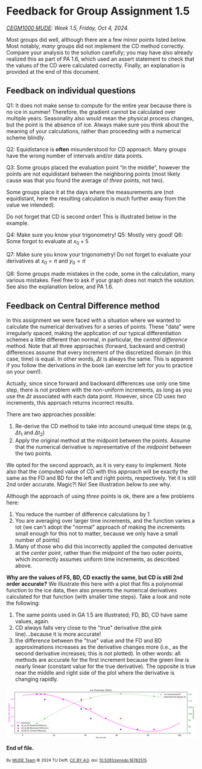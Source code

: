# Feedback for Group Assignment 1.5

*[CEGM1000 MUDE](http://mude.citg.tudelft.nl/): Week 1.5, Friday, Oct 4, 2024.*

Most groups did well, although there are a few minor points listed below. Most notably, _many_ groups did not implement the CD method correctly. Compare your analysis to the solution carefully; you may have also already realized this as part of PA 1.6, which used an assert statement to check that the values of the CD were calculated correctly. Finally, an explanation is provided at the end of this document. 

## Feedback on individual questions

Q1: It does not make sense to compute for the entire year because there is no ice in summer! Therefore, the gradient cannot be calculated over multiple years. Seasonality also would mean the physical process changes, but the point is the absence of ice. Always make sure you think about the meaning of your calculations, rather than proceeding with a numerical scheme blindly. 

Q2: Equidistance is **often** misunderstood for CD approach. Many groups have the wrong number of intervals and/or data points.

Q3: Some groups placed the evaluation point “in the middle”, however the points are not equidistant between the neighboring points (most likely cause was that you found the average of _three_ points, not two).
 
Some groups place it at the days where the measurements are (not equidistant, here the resulting calculation is much further away from the value we intended).
 
Do not forget that CD is second order! This is illustrated below in the example.

Q4: Make sure you know your trigonometry!
Q5: Mostly very good!
Q6: Some forgot to evaluate at $x_0+5$

Q7: Make sure you know your trigonometry! Do not forget to evaluate your derivatives at $x_0= \pi$  and $y_0= \pi$

Q8: Some groups made mistakes in the code, some in the calculation, many various mistakes. Feel free to ask if your graph does not match the solution. See also the explanation below, and PA 1.6.

## Feedback on Central Difference method

In this assignment we were faced with a situation where we wanted to calculate the numerical derivatives for a series of points. These "data" were irregularly spaced, making the application of our typical differentiation schemes a little different than normal, in particular, the _central difference_ method. Note that all three approaches (forward, backward and central) differences assume that every increment of the discretized domain (in this case, time) is equal. In other words, $\Delta t$ is always the same. This is apparent if you follow the derivations in the book (an exercise left for you to practice on your own!).

Actually, since since forward and backward differences use only one time step, there is not problem with the non-uniform increments, as long as you use the $\Delta t$ associated with each data point. However, since CD uses _two_ increments, this approach returns incorrect results.

There are two approaches possible:
1. Re-derive the CD method to take into accound unequal time steps (e.g, $\Delta t_1$ and $\Delta t_2$)
2. Apply the original method at the midpoint between the points. Assume that the numerical derivative is representative of the _midpoint_ between the two points.

We opted for the second approach, as it is very easy to implement. Note also that the computed value of CD with this approach will be exactly the same as the FD and BD for the left and right points, respectively. Yet it is still 2nd order accurate. Magic?! No! See illustration below to see why.

Although the approach of using _three_ points is ok, there are a few problems here:
1. You reduce the number of difference calculations by 1
2. You are averaging over larger time increments, and the function varies a lot (we can't adopt the "normal" approach of making the increments small enough for this not to matter, because we only have a small number of points)
3. Many of those who did this incorrectly applied the computed derivative at the _center_ point, rather than the _midpoint_ of the two outer points, which incorrectly assumes uniform time increments, as described above.

**Why are the values of FS, BD, CD exactly the same, but CD is still 2nd order accurate?** We illustrate this here with a plot that fits a polynomial function to the ice data, then also presents the numerical derivatives calculated for that function (with smaller time steps). Take a look and note the following:

1. The same points used in GA 1.5 are illustrated; FD, BD, CD have same values, again.
2. CD always falls very close to the "true" derivative (the pink line)...because it is more accurate!
3. the difference between the "true" value and the FD and BD approximations increases as the derivative changes more (i.e., as the second derivative increases; this is not plotted). In other words: all methods are accurate for the first increment because the green line is nearly linear (constant value for the true derivative). The opposite is true near the middle and right side of the plot where the derivative is changing rapidly.

![illustration of CD accuracy](./central_diff_illustration.svg)

**End of file.**

<span style="font-size: 75%">
By <a rel="MUDE" href="http://mude.citg.tudelft.nl/">MUDE Team</a> &copy; 2024 TU Delft. <a rel="license" href="http://creativecommons.org/licenses/by/4.0/">CC BY 4.0</a>. doi: <a rel="Zenodo DOI" href="https://doi.org/10.5281/zenodo.16782515">10.5281/zenodo.16782515</a>.